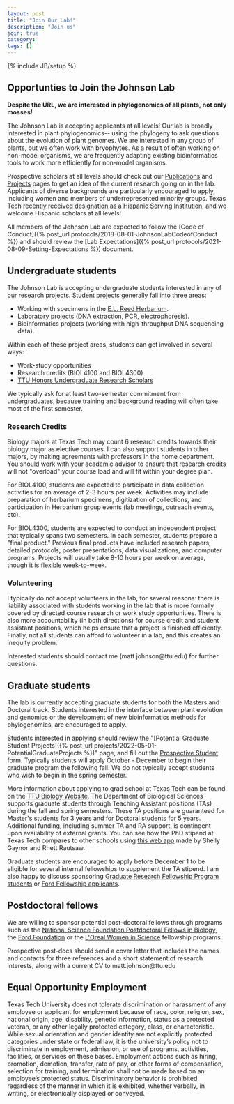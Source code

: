 ```yaml
---
layout: post
title: "Join Our Lab!"
description: "Join us"
join: true
category:
tags: []
---
```

{% include JB/setup %}

## Opportunties to Join the Johnson Lab

<a name="purpose"></a>

**Despite the URL, we are interested in phylogenomics of all plants, not only mosses!**

The Johnson Lab is accepting applicants at all levels! Our lab is broadly interested in plant phylogenomics-- using the phylogeny to ask questions about the evolution of plant genomes. We are interested in any group of plants, but we often work with bryophytes. As a result of often working on non-model organisms, we are frequently adapting existing bioinformatics tools to work more efficiently for non-model organisms. 

Prospective scholars at all levels should check out our [Publications](/papers) and [Projects](/projects) pages to get an idea of the current research going on in the lab. Applicants of diverse backgrounds are particularly encouraged to apply, including women and members of underrepresented minority groups. Texas Tech [recently received designation as a Hispanic Serving Institution](http://today.ttu.edu/posts/2017/09/hispanic-serving-institution), and we welcome Hispanic scholars at all levels!

All members of the Johnson Lab are expected to follow the [Code of Conduct]({% post_url protocols/2018-08-01-JohnsonLabCodeofConduct %}) and should review the [Lab Expectations]({% post_url protocols/2021-08-09-Setting-Expectations %}) document.

## Undergraduate students

The Johnson Lab is accepting undergraduate students interested in any of our research projects. Student projects generally fall into three areas:
 
* Working with specimens in the [E.L. Reed Herbarium](/herbarium).
* Laboratory projects (DNA extraction, PCR, electrophoresis).
* Bioinformatics projects (working with high-throughput DNA sequencing data).

Within each of these project areas, students can get involved in several ways:

* Work-study opportunities
* Research credits (BIOL4100 and BIOL4300)
* [TTU Honors Undergraduate Research Scholars](http://www.depts.ttu.edu/honors/academicsandenrichment/urs/)

We typically ask for at least two-semester commitment from undergraduates, because training and background reading will often take most of the first semester.

### Research Credits

Biology majors at Texas Tech may count 6 research credits towards their biology major as elective courses. I can also support students in other majors, by making agreements with professors in the home department. You should work with your academic advisor to ensure that research credits will not "overload" your course load and will fit within your degree plan.

For BIOL4100, students are expected to participate in data collection activities for an average of 2-3 hours per week. Activities may include preparation of herbarium specimens, digitization of collections, and participation in Herbarium group events (lab meetings, outreach events, etc).

For BIOL4300, students are expected to conduct an independent project that typically spans two semesters. In each semester, students prepare a "final product." Previous final products have included research papers, detailed protocols, poster presentations, data visualizations, and computer programs. Projects will usually take 8-10 hours per week on average, though it is flexible week-to-week.

### Volunteering

I typically do not accept volunteers in the lab, for several reasons: there is liability associated with students working in the lab that is more formally covered by directed course research or work study opportunities. There is also more accountability (in both directions) for course credit and student assistant positions, which helps ensure that a project is finished efficiently. Finally, not all students can afford to volunteer in a lab, and this creates an inequity problem.


Interested students should contact me (matt.johnson<span style="display:none">obfuscate</span>@ttu.edu) for further questions.


## Graduate students

The lab is currently accepting graduate students for both the Masters and Doctoral track. Students interested in the interface between plant evolution and genomics or the development of new bioinformatics methods for phylogenomics, are encouraged to apply. 

Students interested in applying should review the "[Potential Graduate Student Projects]({% post_url projects/2022-05-01-PotentialGraduateProjects %})" page, and fill out the [Prospective Student](https://forms.gle/H2c4uY4qF3a9sfnYA) form. Typically students will apply October - December to begin their graduate program the following fall. We do not typically accept students who wish to begin in the spring semester.

More information about applying to grad school at Texas Tech can be found on the [TTU Biology Website](http://www.depts.ttu.edu/biology/Graduate/graduatestudies.php). The Department of Biological Sciences supports graduate students through Teaching Assistant positions (TAs) during the fall and spring semesters. These TA positions are guaranteed for Master's students for 3 years and for Doctoral students for 5 years. Additional funding, including summer TA and RA support, is contingent upon availability of external grants. You can see how the PhD stipend at Texas Tech compares to other schools using [this web app](https://rhettrautsaw.app/shiny/BiologyPhDStipends/) made by Shelly Gaynor and Rhett Rautsaw.

Graduate students are encouraged to apply before December 1 to be eligible for several internal fellowships to supplement the TA stipend. I am also happy to discuss sponsoring [Graduate Research Fellowship Program students](https://www.nsfgrfp.org/) or [Ford Fellowship applicants](https://sites.nationalacademies.org/PGA/FordFellowships/index.htm).

## Postdoctoral fellows

We are willing to sponsor potential post-doctoral fellows through programs such as the [National Science Foundation Postdoctoral Fellows in Biology](https://www.nsf.gov/funding/pgm_summ.jsp?pims_id=503622&org=NSF), the [Ford Foundation](http://sites.nationalacademies.org/pga/fordfellowships/pga_047960) or the [L'Oreal Women in Science](http://www.lorealusa.com/csr-commitments/the-l%E2%80%99or%C3%A9al-corporate-foundation/science/l%E2%80%99or%C3%A9al-usa-for-women-in-science-program) fellowship programs. 

Prospective post-docs should send a cover letter that includes the names and contacts for three references and a short statement of research interests, along with a current CV to matt.johnson<span style="display:none">obfuscate</span>@ttu.edu

## Equal Opportunity Employment

Texas Tech University does not tolerate discrimination or harassment of any employee or applicant for
employment because of race, color, religion, sex, national origin, age, disability, genetic
information, status as a protected veteran, or any other legally protected category, class, or
characteristic. While sexual orientation and gender identity are not explicitly protected
categories under state or federal law, it is the university’s policy not to discriminate in
employment, admission, or use of programs, activities, facilities, or services on these
bases. Employment actions such as hiring, promotion, demotion, transfer, rate of pay, or
other forms of compensation, selection for training, and termination shall not be made
based on an employee’s protected status. Discriminatory behavior is prohibited regardless
of the manner in which it is exhibited, whether verbally, in writing, or electronically
displayed or conveyed.



